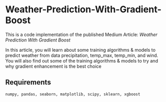 # Weather-Prediction-With-Gradient-Boost
This is a code implementation of the published Medium Article: *Weather Prediction With Gradient Boost*  

In this article, you will learn about some training algorithms &amp; models to predict weather from data precipitation, temp_max, temp_min, and wind. You will also find out some of the training algorithms &amp; models to try and why gradient enhancement is the best choice

## Requirements
```
numpy, pandas, seaborn, matplotlib, scipy, sklearn, xgboost
```
